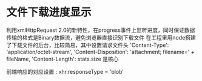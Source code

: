 # 文件下载进度显示

  利用xmlHttpRequest 2.0的新特性，在progress事件上监听进度，同时保证数据传输的格式是Binary数据流，避免浏览器直接识别下载文件
  在工程里用node搭建了下载文件的后台，比较简易，其中设置请求文件头
  'Content-Type': 'application/octet-stream',
      'Content-Disposition': 'attachment; filename=' + fileName,
      'Content-Length': stats.size
      是核心
      
 前端响应的对应设置 : xhr.responseType = 'blob'
 
 
